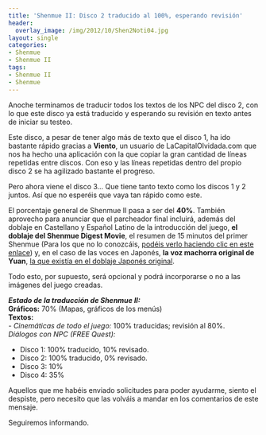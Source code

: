 ```yaml
---
title: 'Shenmue II: Disco 2 traducido al 100%, esperando revisión'
header:
  overlay_image: /img/2012/10/Shen2Noti04.jpg
layout: single
categories:
- Shenmue
- Shenmue II
tags:
- Shenmue II
- Shenmue
---
```

Anoche terminamos de traducir todos los textos de los NPC del disco 2, 
con lo que este disco ya está traducido y esperando su revisión en texto 
antes de iniciar su testeo.

Este disco, a pesar de tener algo más de texto que el disco 1, ha ido bastante 
rápido gracias a **Viento**, un usuario de LaCapitalOlvidada.com que nos ha hecho 
una aplicación con la que copiar la gran cantidad de líneas repetidas entre discos. 
Con eso y las líneas repetidas dentro del propio disco 2 se ha agilizado bastante el 
progreso.

Pero ahora viene el disco 3... Que tiene tanto texto como los discos 1 y 2 juntos. 
Así que no esperéis que vaya tan rápido como este.

El porcentaje general de Shenmue II pasa a ser del **40%**. También aprovecho para 
anunciar que el parcheador final incluirá, además del doblaje en Castellano y Español 
Latino de la introducción del juego, **el doblaje del Shenmue Digest Movie**, el resumen 
de 15 minutos del primer Shenmue (Para los que no lo conozcáis, 
<a title="Enlace al fandub del Shenmue I Digest 
Movie" href="http://www.youtube.com/watch?v=RdVN5rz6a_Q" target="_blank">podéis verlo haciendo 
clic en este enlace</a>) y, en el caso de las voces en Japonés, **la voz machorra original de Yuan**, 
<a title="Comparación de doblajes de Yuan en Shenmue 
II" href="http://www.youtube.com/watch?v=Mm2QUICTTyM" target="_blank">la que existía 
en el doblaje Japonés original</a>.

Todo esto, por supuesto, será opcional y podrá incorporarse o no a las imágenes del 
juego creadas.

**_Estado de la traducción de Shenmue II:_**  
**Gráficos:** 70% (Mapas, gráficos de los menús)  
**Textos:**  
_- Cinemáticas de todo el juego:_ 100% traducidas; revisión al 80%.  
_Diálogos con NPC (FREE Quest):_  
- Disco 1: 100% traducido, 10% revisado.  
- Disco 2: 100% traducido, 0% revisado.  
- Disco 3: 10%  
- Disco 4: 35%

Aquellos que me habéis enviado solicitudes para poder ayudarme, siento el despiste, pero necesito 
que las volváis a mandar en los comentarios de este mensaje.

Seguiremos informando.
